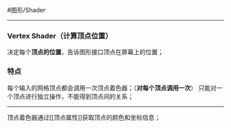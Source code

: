 #图形/Shader
***
### Vertex Shader（计算顶点位置）
决定每个**顶点的位置**，告诉图形接口顶点在屏幕上的位置；
### 特点
每个输入的网格顶点都会调用一次顶点着色器；（**对每个顶点调用一次**）
只能对一个顶点进行独立操作，不能得到顶点间的关系；
***
顶点着色器通过[[顶点属性]]获取顶点的颜色和坐标信息；

